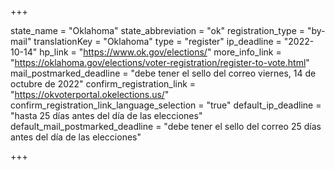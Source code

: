 +++

state_name = "Oklahoma"
state_abbreviation = "ok"
registration_type = "by-mail"
translationKey = "Oklahoma"
type = "register"
ip_deadline = "2022-10-14"
hp_link = "https://www.ok.gov/elections/"
more_info_link = "https://oklahoma.gov/elections/voter-registration/register-to-vote.html"
mail_postmarked_deadline = "debe tener el sello del correo viernes, 14 de octubre de 2022"
confirm_registration_link = "https://okvoterportal.okelections.us/"
confirm_registration_link_language_selection = "true"
default_ip_deadline = "hasta 25 días antes del día de las elecciones"
default_mail_postmarked_deadline = "debe tener el sello del correo 25 días antes del día de las elecciones"

+++